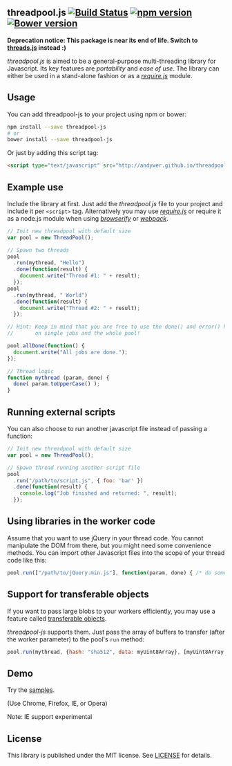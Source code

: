 ## threadpool.js [![Build Status](https://travis-ci.org/andywer/threadpool-js.svg?branch=master)](https://travis-ci.org/andywer/threadpool-js) [![npm version](https://badge.fury.io/js/threadpool-js.svg)](http://badge.fury.io/js/threadpool-js) [![Bower version](https://badge.fury.io/bo/threadpool-js.svg)](http://badge.fury.io/bo/threadpool-js)

__Deprecation notice: This package is near its end of life. Switch to [threads.js](https://github.com/andywer/threads.js) instead :)__

_threadpool.js_ is aimed to be a general-purpose multi-threading library for Javascript.
Its key features are *portability* and *ease of use*. The library can either be used in a stand-alone fashion or as a *[require.js](http://requirejs.org/)* module.

## Usage

You can add threadpool-js to your project using npm or bower:

```bash
npm install --save threadpool-js
# or
bower install --save threadpool-js
```

Or just by adding this script tag:

```html
<script type="text/javascript" src="http://andywer.github.io/threadpool-js/dist/threadpool.min.js"></script>
```

## Example use

Include the library at first. Just add the *threadpool.js* file to your project and include it per `<script>` tag.
Alternatively you may use *[require.js](http://requirejs.org/)* or require it as a node.js module when using *[browserify](http://browserify.org/)* or *[webpack](http://webpack.github.io/)*.

```javascript
// Init new threadpool with default size
var pool = new ThreadPool();

// Spawn two threads
pool
  .run(mythread, "Hello")
  .done(function(result) {
    document.write("Thread #1: " + result);
  });
pool
  .run(mythread, " World")
  .done(function(result) {
    document.write("Thread #2: " + result);
  });

// Hint: Keep in mind that you are free to use the done() and error() handlers
//       on single jobs and the whole pool!

pool.allDone(function() {
  document.write("All jobs are done.");
});

// Thread logic
function mythread (param, done) {
  done( param.toUpperCase() );
}
```

## Running external scripts

You can also choose to run another javascript file instead of passing a function:

```javascript
// Init new threadpool with default size
var pool = new ThreadPool();

// Spawn thread running another script file
pool
  .run("/path/to/script.js", { foo: 'bar' })
  .done(function(result) {
    console.log("Job finished and returned: ", result);
  });
```

## Using libraries in the worker code

Assume that you want to use jQuery in your thread code. You cannot manipulate the DOM from there, but you might need some convenience methods. You can import other Javascript files into the scope of your thread code like this:

```javascript
pool.run(["/path/to/jQuery.min.js"], function(param, done) { /* do something awesome */ });
```


## Support for transferable objects

If you want to pass large blobs to your workers efficiently, you may use a feature called [transferable objects](https://developer.mozilla.org/en/docs/Web/Guide/Performance/Using_web_workers#Passing_data_by_transferring_ownership_(transferable_objects)).

_threadpool-js_ supports them. Just pass the array of buffers to transfer (after the worker parameter) to the pool's `run` method:

```javascript
pool.run(mythread, {hash: "sha512", data: myUint8Array}, [myUint8Array.buffer]);
```


## Demo

Try the [samples](http://andywer.github.io/threadpool-js/samples/index.html).

(Use Chrome, Firefox, IE, or Opera)

Note: IE support experimental

## License

This library is published under the MIT license. See [LICENSE](https://raw.githubusercontent.com/andywer/threadpool-js/master/LICENSE) for details.
